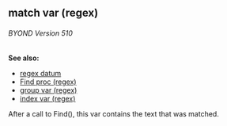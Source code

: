 ## match var (regex) 
###### BYOND Version 510
**See also:**
*   [regex datum](/regex)
*   [Find proc (regex)](/regex/proc/Find)
*   [group var (regex)](/regex/var/group)
*   [index var (regex)](/regex/var/index)


After a call to Find(), this var contains the text that was
matched.
